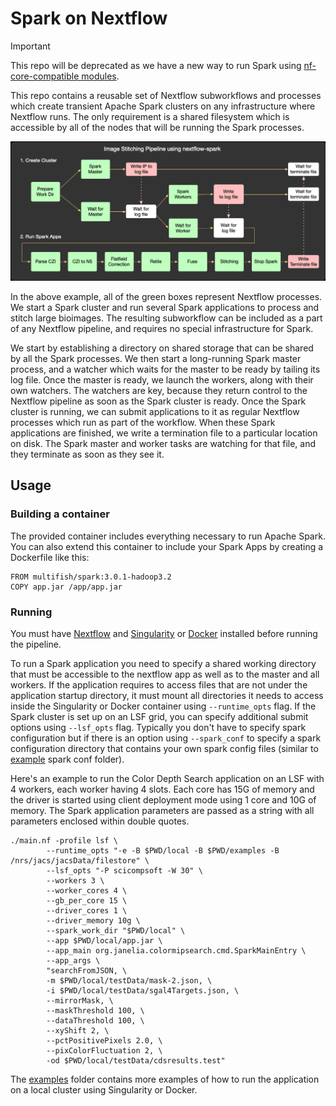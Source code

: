 # Spark on Nextflow

> [!IMPORTANT]
> This repo will be deprecated as we have a new way to run Spark using [nf-core-compatible modules](https://github.com/JaneliaSciComp/nextflow-modules).

This repo contains a reusable set of Nextflow subworkflows and processes which create transient Apache Spark clusters on any infrastructure where Nextflow runs. The only requirement is a shared filesystem which is accessible by all of the nodes that will be running the Spark processes.

![Example pipeline diagram](nextflow-spark.png)

In the above example, all of the green boxes represent Nextflow processes. We start a Spark cluster and run several Spark applications to process and stitch large bioimages. The resulting subworkflow can be included as a part of any Nextflow pipeline, and requires no special infrastructure for Spark.

We start by establishing a directory on shared storage that can be shared by all the Spark processes. We then start a long-running Spark master process, and a watcher which waits for the master to be ready by tailing its log file. Once the master is ready, we launch the workers, along with their own watchers. The watchers are key, because they return control to the Nextflow pipeline as soon as the Spark cluster is ready. Once the Spark cluster is running, we can submit applications to it as regular Nextflow processes which run as part of the workflow. When these Spark applications are finished, we write a termination file to a particular location on disk. The Spark master and worker tasks are watching for that file, and they terminate as soon as they see it.

## Usage

### Building a container

The provided container includes everything necessary to run Apache Spark. You can also extend this container to include your Spark Apps by creating a Dockerfile like this: 

```
FROM multifish/spark:3.0.1-hadoop3.2
COPY app.jar /app/app.jar
```

### Running 

You must have [Nextflow](https://www.nextflow.io) and [Singularity](https://sylabs.io) or [Docker](https://www.docker.com/) installed before running the pipeline.

To run a Spark application you need to specify a shared working directory that must be accessible to the nextflow app as well as to the master and all workers. If the application requires to access files that are not under the application startup directory, it must mount all directories it needs to access inside the Singularity or Docker container using `--runtime_opts` flag. If the Spark cluster is set up on an LSF grid, you can specify additional submit options using `--lsf_opts` flag. Typically you don't have to specify spark configuration but if there is an option using `--spark_conf` to specify a spark configuration directory that contains your own spark config files (similar to [example](examples/spark-conf) spark conf folder).

Here's an example to run the Color Depth Search application on an LSF with 4 workers, each worker having 4 slots. Each core has 15G of memory and the driver is started using client deployment mode using 1 core and 10G of memory. The Spark application parameters are passed as a string with all parameters enclosed within double quotes.

```
./main.nf -profile lsf \
        --runtime_opts "-e -B $PWD/local -B $PWD/examples -B /nrs/jacs/jacsData/filestore" \
        --lsf_opts "-P scicompsoft -W 30" \
        --workers 3 \
        --worker_cores 4 \
        --gb_per_core 15 \
        --driver_cores 1 \
        --driver_memory 10g \
        --spark_work_dir "$PWD/local" \
        --app $PWD/local/app.jar \
        --app_main org.janelia.colormipsearch.cmd.SparkMainEntry \
        --app_args \
        "searchFromJSON, \
        -m $PWD/local/testData/mask-2.json, \
        -i $PWD/local/testData/sgal4Targets.json, \
        --mirrorMask, \
        --maskThreshold 100, \
        --dataThreshold 100, \
        --xyShift 2, \
        --pctPositivePixels 2.0, \
        --pixColorFluctuation 2, \
        -od $PWD/local/testData/cdsresults.test"
```

The [examples](examples) folder contains more examples of how to run the application on a local cluster using Singularity or Docker.
